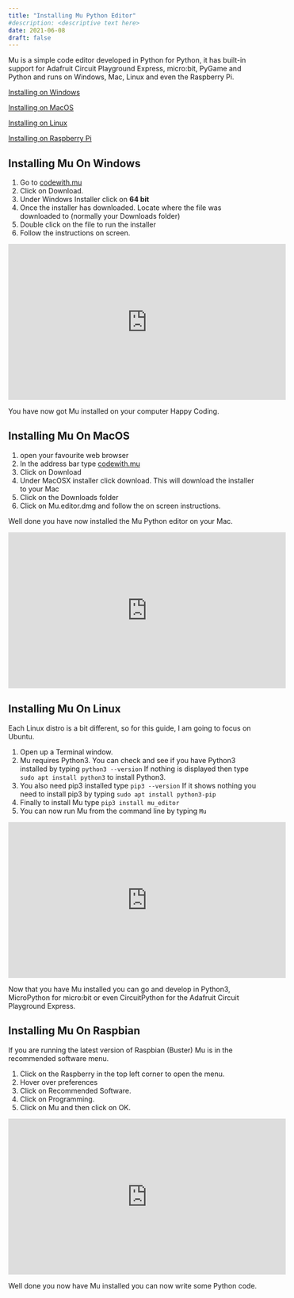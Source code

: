 ```yaml
---
title: "Installing Mu Python Editor"
#description: <descriptive text here>
date: 2021-06-08
draft: false
---
```


Mu is a simple code editor developed in Python for Python, it has built-in support for Adafruit Circuit Playground Express, micro:bit, PyGame and Python and runs on Windows, Mac, Linux and even the Raspberry Pi.
<!--more-->

[Installing on Windows](#installing-mu-on-windows)

[Installing on MacOS](#installing-mu-on-macos)

[Installing on Linux](#installing-mu-on-linux)

[Installing on Raspberry Pi](#installing-mu-on-raspbian)

## Installing Mu On Windows

1. Go to [codewith.mu](https://codewith.mu/)
2. Click on Download.
3. Under Windows Installer click on **64 bit**
4. Once the installer has downloaded. Locate where the file was downloaded to (normally your Downloads folder)
5. Double click on the file to run the installer
6. Follow the instructions on screen.

<iframe width="560" height="315" src="https://www.youtube.com/embed/vsoDdOaaILs" title="YouTube video player" frameborder="0" allow="accelerometer; autoplay; clipboard-write; encrypted-media; gyroscope; picture-in-picture" allowfullscreen></iframe>

You have now got Mu installed on your computer Happy Coding.

## Installing Mu On MacOS

1. open your favourite web browser
2. In the address bar type [codewith.mu](https://codewith.mu/)
3. Click on Download
4. Under MacOSX installer click download. This will download the installer to your Mac
5. Click on the Downloads folder
6. Click on Mu.editor.dmg and follow the on screen instructions.

Well done you have now installed the Mu Python editor on your Mac.

<iframe width="560" height="315" src="https://www.youtube.com/embed/JDWDlA_3HYI" title="YouTube video player" frameborder="0" allow="accelerometer; autoplay; clipboard-write; encrypted-media; gyroscope; picture-in-picture" allowfullscreen></iframe>

## Installing Mu On Linux

Each Linux distro is a bit different, so for this guide, I am going to focus on Ubuntu.

1. Open up a Terminal window.
2. Mu requires Python3. You can check and see if you have Python3 installed by typing ```python3 --version``` If nothing is displayed then type ```sudo apt install python3``` to install Python3.
3. You also need pip3 installed type ```pip3 --version``` If it shows nothing you need to install pip3 by typing ```sudo apt install python3-pip```
4. Finally to install Mu type ```pip3 install mu_editor```
5. You can now run Mu from the command line by typing ```Mu```

<iframe width="560" height="315" src="https://www.youtube.com/embed/BsBUPBV4rAo" title="YouTube video player" frameborder="0" allow="accelerometer; autoplay; clipboard-write; encrypted-media; gyroscope; picture-in-picture" allowfullscreen></iframe>

Now that you have Mu installed you can go and develop in Python3, MicroPython for micro:bit or even CircuitPython for the Adafruit Circuit Playground Express.

## Installing Mu On Raspbian

If you are running the latest version of Raspbian (Buster) Mu is in the recommended software menu.

1. Click on the Raspberry in the top left corner to open the menu.
2. Hover over preferences
3. Click on Recommended Software.
4. Click on Programming.
5. Click on Mu and then click on OK.

<iframe width="560" height="315" src="https://www.youtube.com/embed/qW2hBCotvSA" title="YouTube video player" frameborder="0" allow="accelerometer; autoplay; clipboard-write; encrypted-media; gyroscope; picture-in-picture" allowfullscreen></iframe>

Well done you now have Mu installed you can now write some Python code.
